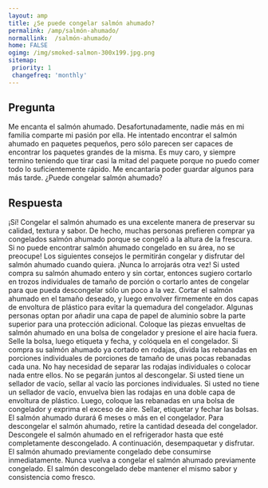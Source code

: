 ```yaml
---
layout: amp
title: ¿Se puede congelar salmón ahumado?  
permalink: /amp/salmón-ahumado/
normallink:  /salmón-ahumado/
home: FALSE
ogimg: /img/smoked-salmon-300x199.jpg.png
sitemap:
 priority: 1
 changefreq: 'monthly'
---
```




## Pregunta

Me encanta el salmón ahumado. Desafortunadamente, nadie más en mi familia comparte mi pasión por ella. He intentado encontrar el salmón ahumado en paquetes pequeños, pero sólo parecen ser capaces de encontrar los paquetes grandes de la misma. Es muy caro, y siempre termino teniendo que tirar casi la mitad del paquete porque no puedo comer todo lo suficientemente rápido. Me encantaría poder guardar algunos para más tarde. ¿Puede congelar salmón ahumado?


<amp-img src="https://sepuedecongelar.com/img/smoked-salmon-300x199.jpg" alt="¿Se puede congelar salmón ahumado?" height="400" width="800"></amp-img>


## Respuesta

¡Sí! Congelar el salmón ahumado es una excelente manera de preservar su calidad, textura y sabor. De hecho, muchas personas prefieren comprar ya congelados salmón ahumado porque se congeló a la altura de la frescura. Si no puede encontrar salmón ahumado congelado en su área, no se preocupe! Los siguientes consejos le permitirán congelar y disfrutar del salmón ahumado cuando quiera. ¡Nunca lo arrojarás otra vez!
Si usted compra su salmón ahumado entero y sin cortar, entonces sugiero cortarlo en trozos individuales de tamaño de porción o cortarlo antes de congelar para que pueda descongelar sólo un poco a la vez. Cortar el salmón ahumado en el tamaño deseado, y luego envolver firmemente en dos capas de envoltura de plástico para evitar la quemadura del congelador. Algunas personas optan por añadir una capa de papel de aluminio sobre la parte superior para una protección adicional. Coloque las piezas envueltas de salmón ahumado en una bolsa de congelador y presione el aire hacia fuera. Selle la bolsa, luego etiqueta y fecha, y colóquela en el congelador.
Si compra su salmón ahumado ya cortado en rodajas, divida las rebanadas en porciones individuales de porciones de tamaño de unas pocas rebanadas cada una. No hay necesidad de separar las rodajas individuales o colocar nada entre ellos. No se pegarán juntos al descongelar. Si usted tiene un sellador de vacío, sellar al vacío las porciones individuales. Si usted no tiene un sellador de vacío, envuelva bien las rodajas en una doble capa de envoltura de plástico. Luego, coloque las rebanadas en una bolsa de congelador y exprima el exceso de aire. Sellar, etiquetar y fechar las bolsas. El salmón ahumado durará 6 meses o más en el congelador.
Para descongelar el salmón ahumado, retire la cantidad deseada del congelador. Descongele el salmón ahumado en el refrigerador hasta que esté completamente descongelado. A continuación, desempaquetar y disfrutar. El salmón ahumado previamente congelado debe consumirse inmediatamente. Nunca vuelva a congelar el salmón ahumado previamente congelado. El salmón descongelado debe mantener el mismo sabor y consistencia como fresco.